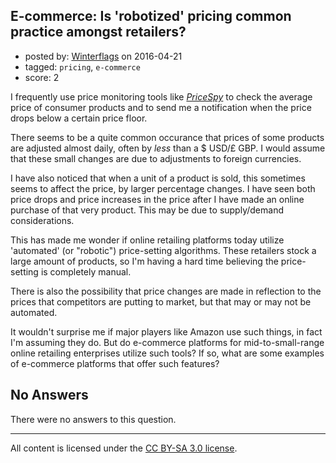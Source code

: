 ## E-commerce: Is 'robotized' pricing common practice amongst retailers?

- posted by: [Winterflags](https://stackexchange.com/users/6322334/winterflags) on 2016-04-21
- tagged: `pricing`, `e-commerce`
- score: 2

I frequently use price monitoring tools like *[PriceSpy][1]* to check the average price of consumer products and to send me a notification when the price drops below a certain price floor.

There seems to be a quite common occurance that prices of some products are adjusted almost daily, often by *less* than a $ USD/£ GBP. I would assume that these small changes are due to adjustments to foreign currencies.

I have also noticed that when a unit of a product is sold, this sometimes seems to affect the price, by larger percentage changes. I have seen both price drops and price increases in the price after I have made an online purchase of that very product. This may be due to supply/demand considerations.

This has made me wonder if online retailing platforms today utilize 'automated' (or "robotic") price-setting algorithms. These retailers stock a large amount of products, so I'm having a hard time believing the price-setting is completely manual.

There is also the possibility that price changes are made in reflection to the prices that competitors are putting to market, but that may or may not be automated.

It wouldn't surprise me if major players like Amazon use such things, in fact I'm assuming they do. But do e-commerce platforms for mid-to-small-range online retailing enterprises utilize such tools? If so, what are some examples of e-commerce platforms that offer such features?


  [1]: http://PriceSpy.co.uk

## No Answers

There were no answers to this question.


---

All content is licensed under the [CC BY-SA 3.0 license](https://creativecommons.org/licenses/by-sa/3.0/).
